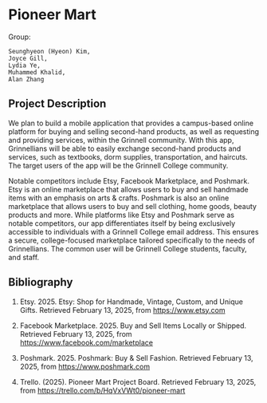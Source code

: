 # Pioneer Mart

Group: 
```
Seunghyeon (Hyeon) Kim, 
Joyce Gill, 
Lydia Ye, 
Muhammed Khalid, 
Alan Zhang
```

## Project Description

We plan to build a mobile application that provides a campus-based online platform for buying and selling second-hand products, as well as requesting and providing services, within the Grinnell community. With this app, Grinnellians will be able to easily exchange second-hand products and services, such as textbooks, dorm supplies, transportation, and haircuts. The target users of the app will be the Grinnell College community. 

Notable competitors include Etsy, Facebook Marketplace, and Poshmark. Etsy is an online marketplace that allows users to buy and sell handmade items with an emphasis on arts & crafts. Poshmark is also an online marketplace that allows users to buy and sell clothing, home goods, beauty products and more. While platforms like Etsy and Poshmark serve as notable competitors, our app differentiates itself by being exclusively accessible to individuals with a Grinnell College email address. This ensures a secure, college-focused marketplace tailored specifically to the needs of Grinnellians. The common user will be Grinnell College students, faculty, and staff. 


## Bibliography

1. Etsy. 2025. Etsy: Shop for Handmade, Vintage, Custom, and Unique Gifts. Retrieved February 13, 2025, from https://www.etsy.com 

2. Facebook Marketplace. 2025. Buy and Sell Items Locally or Shipped. Retrieved February 13, 2025, from https://www.facebook.com/marketplace 

3. Poshmark. 2025. Poshmark: Buy & Sell Fashion. Retrieved February 13, 2025, from https://www.poshmark.com

4. Trello. (2025). Pioneer Mart Project Board. Retrieved February 13, 2025, from https://trello.com/b/HqVxVWt0/pioneer-mart